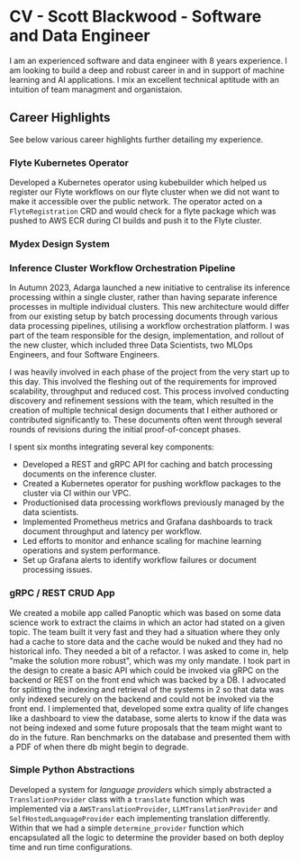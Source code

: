 # CV - Scott Blackwood - Software and Data Engineer

I am an experienced software and data engineer with 8 years experience.  I am looking to build a deep and robust career in and in support of machine learning and AI applications.
I mix an excellent technical aptitude with an intuition of team managment and organistaion.                     

## Career Highlights

See below various career highlights further detailing my experience.  

### Flyte Kubernetes Operator

Developed a Kubernetes operator using kubebuilder which helped us register our Flyte workflows on our flyte cluster when we did not want to make it accessible over the public network.
The operator acted on a `FlyteRegistration` CRD and would check for a flyte package which was pushed to AWS ECR during CI builds and push it to the Flyte cluster.

### Mydex Design System

### Inference Cluster Workflow Orchestration Pipeline

In Autumn 2023, Adarga launched a new initiative to centralise its inference processing within a single cluster, rather than having separate inference processes in multiple individual clusters.
This new architecture would differ from our existing setup by batch processing documents through various data processing pipelines, utilising a workflow orchestration platform.
I was part of the team responsible for the design, implementation, and rollout of the new cluster, which included three Data Scientists, two MLOps Engineers, and four Software Engineers.

I was heavily involved in each phase of the project from the very start up to this day.  This involved the fleshing out of the requirements for improved scalability, throughput and reduced cost.
This process involved conducting discovery and refinement sessions with the team, which resulted in the creation of multiple technical design documents that I either authored or contributed
significantly to. These documents often went through several rounds of revisions during the initial proof-of-concept phases. 

I spent six months integrating several key components:
- Developed a REST and gRPC API for caching and batch processing documents on the inference cluster.
- Created a Kubernetes operator for pushing workflow packages to the cluster via CI within our VPC.
- Productionised data processing workflows previously managed by the data scientists.
- Implemented Prometheus metrics and Grafana dashboards to track document throughput and latency per workflow.
- Led efforts to monitor and enhance scaling for machine learning operations and system performance.
- Set up Grafana alerts to identify workflow failures or document processing issues.

### gRPC / REST CRUD App

We created a mobile app called Panoptic which was based on some data science work to extract the claims in which an actor had stated on a given topic.
The team built it very fast and they had a situation where they only had a cache to store data and the cache would be nuked and they had no historical info.
They needed a bit of a refactor.  I was asked to come in, help "make the solution more robust", which was my only mandate.  I took part in the design to
create a basic API which could be invoked via gRPC on the backend or REST on the front end which was backed by a DB.  I advocated for splitting the indexing
and retrieval of the systems in 2 so that data was only indexed securely on the backend and could not be invoked via the front end.   I implemented that,
developed some extra quality of life changes like a dashboard to view the database, some alerts to know if the data was not being indexed and some future proposals
that the team might want to do in the future.  Ran benchmarks on the database and presented them with a PDF of when there db might begin to degrade.  
              
### Simple Python Abstractions

Developed a system for *language providers* which simply abstracted a `TranslationProvider` class with a `translate` function
which was implemented via a `AWSTranslationProvider`, `LLMTranslationProvider` and `SelfHostedLanguageProvider` each implementing translation differently.
Within that we had a simple `determine_provider` function which encapsulated all the logic to determine the provider based on both deploy time and run time configurations.

